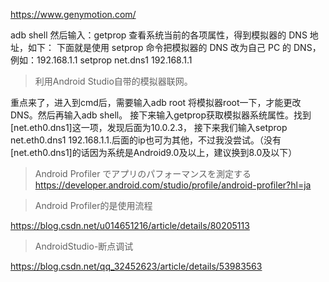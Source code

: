 https://www.genymotion.com/


adb shell 
然后输入：getprop 查看系统当前的各项属性，得到模拟器的 DNS 地址，如下： 
下面就是使用 setprop 命令把模拟器的 DNS 改为自己 PC 的 DNS，例如：192.168.1.1 
setprop net.dns1 192.168.1.1

>利用Android Studio自带的模拟器联网。

重点来了，进入到cmd后，需要输入adb root 将模拟器root一下，才能更改DNS。然后再输入adb shell。
接下来输入getprop获取模拟器系统属性。找到[net.eth0.dns1]这一项，发现后面为10.0.2.3，
接下来我们输入setprop net.eth0.dns1 192.168.1.1.后面的ip也可为其他，不过我没尝试。（没有[net.eth0.dns1]的话因为系统是Android9.0及以上，建议换到8.0及以下）

>Android Profiler でアプリのパフォーマンスを測定する
https://developer.android.com/studio/profile/android-profiler?hl=ja

>Android Profiler的是使用流程

https://blog.csdn.net/u014651216/article/details/80205113


>AndroidStudio-断点调试

https://blog.csdn.net/qq_32452623/article/details/53983563
